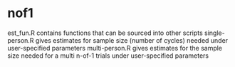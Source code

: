 # nof1
est_fun.R contains functions that can be sourced into other scripts
single-person.R gives estimates for sample size (number of cycles) needed under user-specified parameters
multi-person.R gives estimates for the sample size needed for a multi n-of-1 trials under user-specified parameters
